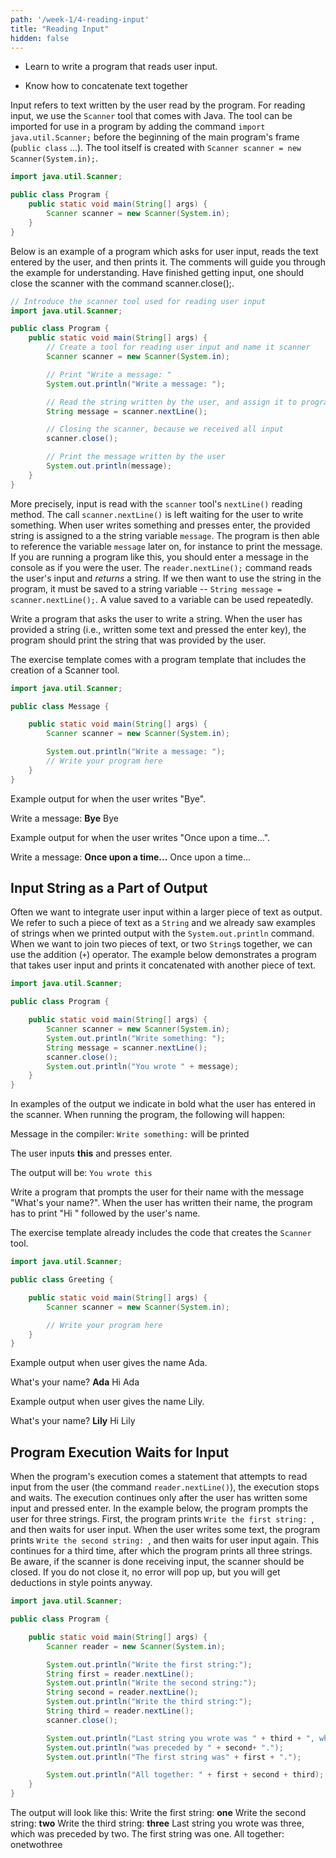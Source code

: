 ```yaml
---
path: '/week-1/4-reading-input'
title: "Reading Input"
hidden: false
---
```


<text-box variant='learningObjectives' name='Learning Objectives'>

- Learn to write a program that reads user input.

- Know how to concatenate text together

</text-box>

Input refers to text written by the user read by the program. For reading input, we use the `Scanner` tool that comes with Java. The tool can be imported for use in a program by adding the command `import java.util.Scanner;` before the beginning of the main program's frame (`public class` ...). The tool itself is created with `Scanner scanner = new Scanner(System.in);`.

```java
import java.util.Scanner;

public class Program {
    public static void main(String[] args) {
        Scanner scanner = new Scanner(System.in);
    }
}
```

Below is an example of a program which asks for user input, reads the text entered by the user, and then prints it. The comments will guide you through the example for understanding. Have finished getting input, one should close the scanner with the command scanner.close();.

```java
// Introduce the scanner tool used for reading user input
import java.util.Scanner;

public class Program {
    public static void main(String[] args) {
        // Create a tool for reading user input and name it scanner
        Scanner scanner = new Scanner(System.in);

        // Print "Write a message: "
        System.out.println("Write a message: ");

        // Read the string written by the user, and assign it to program memory "String message = (string that was given as input)"
        String message = scanner.nextLine();

        // Closing the scanner, because we received all input
        scanner.close();

        // Print the message written by the user
        System.out.println(message);
    }
}
```

More precisely, input is read with the `scanner` tool's `nextLine()` reading method. The call `scanner.nextLine()` is left waiting for the user to write something. When user writes something and presses enter, the provided string is assigned to a the string variable `message`. The program is then able to reference the variable `message` later on, for instance to print the message. If you are running a program like this, you should enter a message in the console as if you were the user. The `reader.nextLine();` command reads the user's input and *returns* a string. If we then want to use the string in the program, it must be saved to a string variable -- `String message = scanner.nextLine();`. A value saved to a variable can be used repeatedly.

<programming-exercise name='Message'>

Write a program that asks the user to write a string. When the user has provided a string (i.e., written some text and pressed the enter key), the program should print the string that was provided by the user.

The exercise template comes with a program template that includes the creation of a Scanner tool.

```java
import java.util.Scanner;

public class Message {

    public static void main(String[] args) {
        Scanner scanner = new Scanner(System.in);

        System.out.println("Write a message: ");
        // Write your program here
    }
}
```
Example output for when the user writes "Bye".

<sample-output>

Write a message:
**Bye**
Bye

</sample-output>

Example output for when the user writes "Once upon a time...".

<sample-output>

Write a message:
**Once upon a time...**
Once upon a time...

</sample-output>

</programming-exercise>

## Input String as a Part of Output
Often we want to integrate user input within a larger piece of text as output. We refer to such a piece of text as a `String` and we already saw examples of strings when we printed output with the `System.out.println` command. When we want to join two pieces of text, or two `String`s together, we can use the addition (`+`) operator. The example below demonstrates a program that takes user input and prints it concatenated with another piece of text.

```java
import java.util.Scanner;

public class Program {

    public static void main(String[] args) {
        Scanner scanner = new Scanner(System.in);
        System.out.println("Write something: ");
        String message = scanner.nextLine();
        scanner.close();
        System.out.println("You wrote " + message);
    }
}
```
In examples of the output we indicate in bold what the user has entered in the scanner. When running the program, the following will happen:

Message in the compiler: `Write something:` will be printed

The user inputs **this** and presses enter.

The output will be: `You wrote this`

<programming-exercise name='Greeting'>

Write a program that prompts the user for their name with the message "What's your name?". When the user has written their name, the program has to print "Hi " followed by the user's name.

The exercise template already includes the code that creates the `Scanner` tool.

```java
import java.util.Scanner;

public class Greeting {

    public static void main(String[] args) {
        Scanner scanner = new Scanner(System.in);

        // Write your program here
    }
}
```

Example output when user gives the name Ada.

<sample-output>

What's your name?
**Ada**
Hi Ada

</sample-output>

Example output when user gives the name Lily.

<sample-output>

What's your name?
**Lily**
Hi Lily

</sample-output>

</programming-exercise>

## Program Execution Waits for Input
When the program's execution comes a statement that attempts to read input from the user (the command `reader.nextLine()`), the execution stops and waits. The execution continues only after the user has written some input and pressed enter.
In the example below, the program prompts the user for three strings. First, the program prints `Write the first string: `, and then waits for user input. When the user writes some text, the program prints `Write the second string: `, and then waits for user input again. This continues for a third time, after which the program prints all three strings. Be aware, if the scanner is done receiving input, the scanner should be closed. If you do not close it, no error will pop up, but you will get deductions in style points anyway.

```java
import java.util.Scanner;

public class Program {

    public static void main(String[] args) {
        Scanner reader = new Scanner(System.in);

        System.out.println("Write the first string:");
        String first = reader.nextLine();
        System.out.println("Write the second string:");
        String second = reader.nextLine();
        System.out.println("Write the third string:");
        String third = reader.nextLine();
        scanner.close();

        System.out.println("Last string you wrote was " + third + ", which ");
        System.out.println("was preceded by " + second+ ".");
        System.out.println("The first string was" + first + ".");

        System.out.println("All together: " + first + second + third);
    }
}
```

<sample-output>

The output will look like this:
Write the first string:
**one**
Write the second string:
**two**
Write the third string:
**three**
Last string you wrote was three, which
was preceded by two.
The first string was one.
All together: onetwothree

</sample-output>
